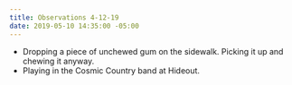 ```yaml
---
title: Observations 4-12-19
date: 2019-05-10 14:35:00 -05:00
---
```


- Dropping a piece of unchewed gum on the sidewalk. Picking it up and chewing it anyway.
- Playing in the Cosmic Country band at Hideout.